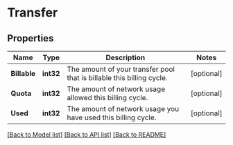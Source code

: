 # Transfer

## Properties
Name | Type | Description | Notes
------------ | ------------- | ------------- | -------------
**Billable** | **int32** | The amount of your transfer pool that is billable this billing cycle.  | [optional] 
**Quota** | **int32** | The amount of network usage allowed this billing cycle.  | [optional] 
**Used** | **int32** | The amount of network usage you have used this billing cycle.  | [optional] 

[[Back to Model list]](../README.md#documentation-for-models) [[Back to API list]](../README.md#documentation-for-api-endpoints) [[Back to README]](../README.md)


